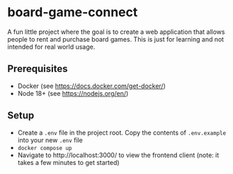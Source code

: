 # board-game-connect
A fun little project where the goal is to create a web application that allows people to rent and purchase board games. This is just for learning and not intended for real world usage.


## Prerequisites
- Docker (see https://docs.docker.com/get-docker/)
- Node 18+ (see https://nodejs.org/en/)

## Setup
- Create a `.env` file in the project root. Copy the contents of `.env.example` into your new `.env` file
- `docker compose up`
- Navigate to http://localhost:3000/ to view the frontend client (note: it takes a few minutes to get started)
